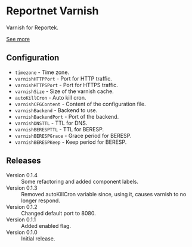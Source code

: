 # Reportnet Varnish

Varnish for Reportek.

[See more](https://github.com/eea/eea.docker.varnish-reportek)

## Configuration

- `timezone` - Time zone.
- `varnishHTTPPort` - Port for HTTP traffic.
- `varnishHTTPSPort` - Port for HTTPS traffic.
- `varnishSize` - Size of the varnish cache.
- `autoKillCron` - Auto kill cron.
- `varnishCFGContent` - Content of the configuration file.
- `varnishBackend` - Backend to use.
- `varnishBackendPort` - Port of the backend.
- `varnishDNSTTL` - TTL for DNS.
- `varnishBERESPTTL` - TTL for BERESP.
- `varnishBERESPGrace` - Grace period for BERESP.
- `varnishBERESPKeep` - Keep period for BERESP.

## Releases

<dl>

  <dt>Version 0.1.4</dt>
  <dd>Some refactoring and added component labels.</dd>

  <dt>Version 0.1.3</dt>
  <dd>Removed autoKillCron variable since, using it, causes varnish to no longer respond.</dd>

  <dt>Version 0.1.2</dt>
  <dd>Changed default port to 8080.</dd>

  <dt>Version 0.1.1</dt>
  <dd>Added enabled flag.</dd>

  <dt>Version 0.1.0</dt>
  <dd>Initial release.</dd>

</dl>

